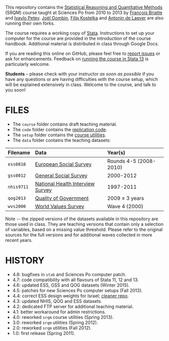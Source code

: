 This repository contains the [Statistical Reasoning and Quantitative Methods][srqm] (SRQM) course taught at Sciences Po from 2010 to 2013 by [François Briatte][fb] and [Ivaylo Petev][ip]. [Joël Gombin][jg], [Filip Kostelka][fk] and [Antonin de Laever][adl] are also running their own forks.

[srqm]: http://f.briatte.org/teaching/quanti/
[fb]: http://f.briatte.org/
[jg]: http://joelgombin.fr/
[ip]: http://ipetev.org/
[fk]: http://www.cee.sciences-po.fr/en/le-centre/phd-and-new-doctors/phd-candidates/153-filip-kostelka.html
[adl]: http://www.ens-cachan.fr/version-francaise/haut-de-page/annuaire/de-laever-antonin-96902.kjsp

The course requires a working copy of [Stata][stata]. Instructions to set up your computer for the course are provided in the introduction of the course handbook. Additional material is distributed in class through Google Docs.

If you are reading this online on GitHub, please feel free to [report issues][issues] or ask for enhancements. Feedback on [running the course in Stata 13](https://github.com/briatte/srqm/issues/12) is particularly welcome.

__Students__ – please check with your instructor _as soon as possible_ if you have any questions or are having difficulties with the course setup, which will be explained extensively in class. Welcome to the course, and talk to you soon!

[stata]: http://www.stata.com/
[issues]: https://github.com/briatte/srqm/issues

# FILES

* The `course` folder contains draft teaching material.
* The `code` folder contains the [replication code][wiki-code].
* The `setup` folder contains the [course utilities][wiki-utils].
* The `data` folder contains the teaching datasets:

| Filename       | Data                                  | Year(s)        |
|:---------------|:--------------------------------------|:---------------|
| `ess0810`      | [European Social Survey][ess]         | Rounds 4-5 (2008-2010) |
| `gss0012`      | [General Social Survey][gss]          | 2000-2012      |
| `nhis9711`     | [National Health Interview Survey][nhis] | 1997-2011   |
| `qog2013`      | [Quality of Government][qog]          | 2009 ± 3 years |
| `wvs2000`      | [World Values Survey][wvs]            | Wave 4 (2000)  |

Note -- the zipped versions of the datasets available in this repository are those used in class. They are teaching versions that contain only a selection of variables, based on a missing value threshold. Please refer to the original sources for the full versions and for additional waves collected in more recent years.

[ess]: http://www.europeansocialsurvey.org/
[gss]: http://www3.norc.org/GSS+Website/
[nhis]: http://www.cdc.gov/nchs/nhis.htm
[qog]: http://www.qog.pol.gu.se/data/datadownloads/qogstandarddata/
[wvs]: http://www.worldvaluessurvey.org/

[wiki-code]: https://github.com/briatte/srqm/wiki/code
[wiki-utils]: https://github.com/briatte/srqm/wiki/course-utilities

# HISTORY

* 4.8: bugfixes in `stab` and Sciences Po computer patch.
* 4.7: code compatibility with all flavours of Stata 11, 12 and 13.
* 4.6: updated ESS, GSS and QOG datasets (Winter 2015).
* 4.5: patches for new Sciences Po computer setups (Fall 2013).
* 4.4: correct ESS design weights for Israel; [cleaner repo](http://rtyley.github.io/bfg-repo-cleaner/).
* 4.3: updated NHIS, QOG and ESS datasets.
* 4.2: dedicated FTP server for additional teaching material.
* 4.1: better workaround for admin restrictions.
* 4.0: reworked `srqm` course utilities (Spring 2013).
* 3.0: reworked `srqm` utilities (Spring 2012).
* 2.0: reworked `srqm` utilities (Fall 2012).
* 1.0: first release (Spring 2011).
